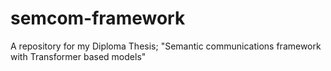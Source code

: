 # semcom-framework
 A repository for my Diploma Thesis; "Semantic communications framework with Transformer based models"
